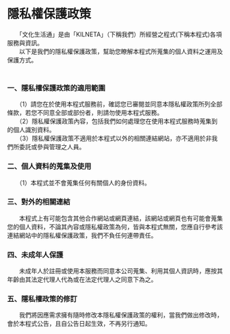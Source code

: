 # 隱私權保護政策

　　「文化生活通」是由「KILNETA」（下稱我們）所經營之程式(下稱本程式)各項服務與資訊。  
　　以下是我們的隱私權保護政策，幫助您瞭解本程式所蒐集的個人資料之運用及保護方式。  
　　
### 一、隱私權保護政策的適用範圍  
　　（1）請您在於使用本程式服務前，確認您已審閱並同意本隱私權政策所列全部條款，若您不同意全部或部份者，則請勿使用本程式服務。  
　　（2）隱私權保護政策內容，包括我們如何處理您在使用本程式服務時蒐集到的個人識別資料。  
　　（3）隱私權保護政策不適用於本程式以外的相關連結網站，亦不適用於非我們所委託或參與管理之人員。  
  
### 二、個人資料的蒐集及使用  
　　（1）本程式並不會蒐集任何有關個人的身份資料。  
  
### 三、對外的相關連結  
　　本程式上有可能包含其他合作網站或網頁連結，該網站或網頁也有可能會蒐集您的個人資料，不論其內容或隱私權政策為何，皆與本程式無關，您應自行參考該連結網站中的隱私權保護政策，我們不負任何連帶責任。  
  
### 四、未成年人保護  
　　未成年人於註冊或使用本服務而同意本公司蒐集、利用其個人資訊時，應按其年齡由其法定代理人代為或在法定代理人之同意下為之。  
  
### 五、隱私權政策的修訂  
　　我們將因應需求擁有隨時修改本隱私權保護政策的權利，當我們做出修改時，會於本程式公告，且自公告日起生效，不再另行通知。  
